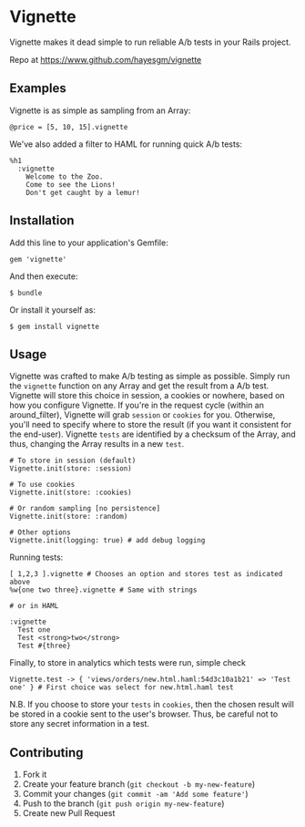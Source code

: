# Vignette

Vignette makes it dead simple to run reliable A/b tests in your Rails project.

Repo at https://www.github.com/hayesgm/vignette

## Examples

Vignette is as simple as sampling from an Array:

    @price = [5, 10, 15].vignette

We've also added a filter to HAML for running quick A/b tests:

    %h1
      :vignette
        Welcome to the Zoo.
        Come to see the Lions!
        Don't get caught by a lemur!

## Installation

Add this line to your application's Gemfile:

    gem 'vignette'

And then execute:

    $ bundle

Or install it yourself as:

    $ gem install vignette

## Usage

Vignette was crafted to make A/b testing as simple as possible.  Simply run the `vignette` function on any Array and get the result from a A/b test.  Vignette will store this choice in session, a cookies or nowhere, based on how you configure Vignette.  If you're in the request cycle (within an around_filter), Vignette will grab `session` or `cookies` for you.  Otherwise, you'll need to specify where to store the result (if you want it consistent for the end-user).  Vignette `tests` are identified by a checksum of the Array, and thus, changing the Array results in a new `test`.
  
    # To store in session (default)
    Vignette.init(store: :session)

    # To use cookies
    Vignette.init(store: :cookies)

    # Or random sampling [no persistence]
    Vignette.init(store: :random)

    # Other options
    Vignette.init(logging: true) # add debug logging

Running tests:

    [ 1,2,3 ].vignette # Chooses an option and stores test as indicated above
    %w{one two three}.vignette # Same with strings

    # or in HAML

    :vignette
      Test one
      Test <strong>two</strong>
      Test #{three}

Finally, to store in analytics which tests were run, simple check

    Vignette.test -> { 'views/orders/new.html.haml:54d3c10a1b21' => 'Test one' } # First choice was select for new.html.haml test

N.B. If you choose to store your `tests` in `cookies`, then the chosen result will be stored in a cookie sent to the user's browser.  Thus, be careful not to store any secret information in a test.

## Contributing

1. Fork it
2. Create your feature branch (`git checkout -b my-new-feature`)
3. Commit your changes (`git commit -am 'Add some feature'`)
4. Push to the branch (`git push origin my-new-feature`)
5. Create new Pull Request
